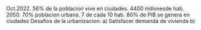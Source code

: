 Oct.2022. 56% de la poblacion vive en ciudades. 4400 millonesde hab.
2050. 70% poblacion urbana. 7 de cada 10 hab.
80% de PIB se genera en ciudades
Desafios de la urbanizacion:
a) Satisfacer demanda de vivienda
b) 
